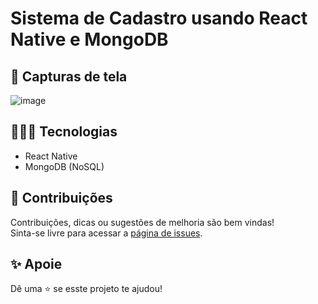 # Sistema de Cadastro usando React Native e MongoDB

## 📸 Capturas de tela

![image](https://user-images.githubusercontent.com/115879524/225163093-48bf3788-8d16-4d26-ab00-31e7a4cf271d.png)

## 👨🏻‍💻 Tecnologias

* React Native
* MongoDB (NoSQL)

## 🤝 Contribuições

Contribuições, dicas ou sugestões de melhoria são bem vindas!<br />
Sinta-se livre para acessar a [página de issues](../../issues).

## ✨ Apoie

Dê uma ⭐️ se esste projeto te ajudou!
